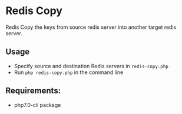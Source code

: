 # Redis Copy
  Redis Copy the keys from source redis server into another target redis server.

## Usage
  - Specify source and destination Redis servers in `redis-copy.php`
  - Run `php redis-copy.php` in the command line

## Requirements:
  - php7.0-cli package
